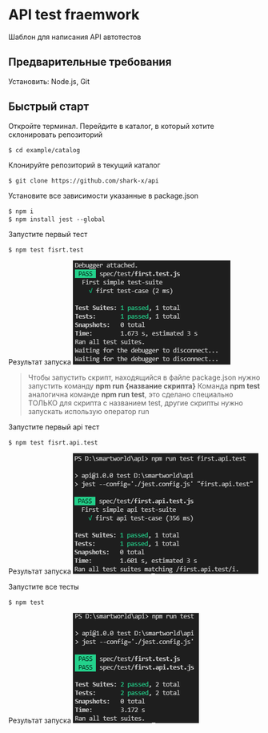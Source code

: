 # API test fraemwork

Шаблон для написания API автотестов

## Предварительные требования
Установить: Node.js, Git

## Быстрый старт
Откройте терминал. Перейдите в каталог, в который хотите склонировать репозиторий 

    $ cd example/catalog

Клонируйте репозиторий в текущий каталог

    $ git clone https://github.com/shark-x/api

Установите все зависимости указанные в package.json

    $ npm i
    $ npm install jest --global  

Запустите первый тест 

    $ npm test fisrt.test

Результат запуска 
![Картинка не загрузилась](/img/result1.png)

> Чтобы запустить скрипт, находящийся в файле package.json нужно запустить команду **npm run {название скрипта}**
> Команда **npm test** аналогична команде **npm run test**, это сделано специально ТОЛЬКО для скрипта с названием test, другие скрипты нужно запускать использую оператор run

Запустите первый api тест 

    $ npm test fisrt.api.test

Результат запуска 
![Картинка не загрузилась](/img/result2.png)

Запустите все тесты

    $ npm test

Результат запуска 
![Картинка не загрузилась](/img/result3.png)

